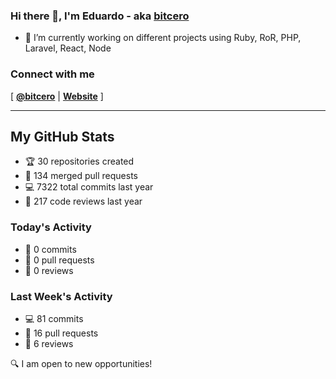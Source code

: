### Hi there 👋, I'm Eduardo - aka [bitcero](https://bitcero.dev)

- 🔭 I’m currently working on different projects using Ruby, RoR, PHP, Laravel, React, Node

### Connect with me

[ [**@bitcero**](https://twitter.com/bitcero/) |
[**Website**](https://eduardocortes.mx) ]

---

<!--SECTION:stats-->
## My GitHub Stats

- 🏆 30 repositories created
- 🔀 134 merged pull requests
- 💻 7322 total commits last year
- 🧐 217 code reviews last year

### Today's Activity

- 📝 0 commits
- 🤝 0 pull requests
- 👀 0 reviews

### Last Week's Activity

- 💻 81 commits
- 🤝 16 pull requests
- 👀 6 reviews

🔍 I am open to new opportunities!
  <!--/SECTION:stats-->
